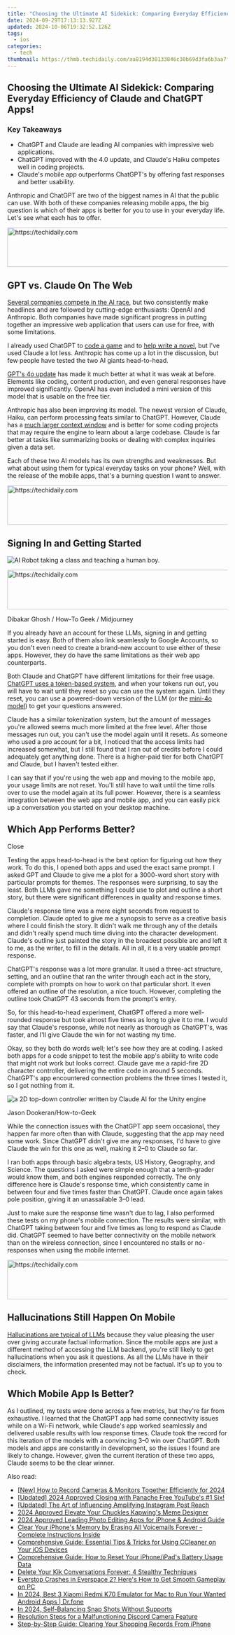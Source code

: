 ```yaml
---
title: "Choosing the Ultimate AI Sidekick: Comparing Everyday Efficiency of Claude and ChatGPT Apps!"
date: 2024-09-29T17:13:13.927Z
updated: 2024-10-06T19:32:52.126Z
tags:
  - ios
categories:
  - tech
thumbnail: https://thmb.techidaily.com/aa8194d30133846c30b69d3fa6b3aa7f371a453476495ae4ef096fc69d325fda.jpg
---
```


## Choosing the Ultimate AI Sidekick: Comparing Everyday Efficiency of Claude and ChatGPT Apps!

### Key Takeaways

* ChatGPT and Claude are leading AI companies with impressive web applications.
* ChatGPT improved with the 4.0 update, and Claude's Haiku competes well in coding projects.
* Claude's mobile app outperforms ChatGPT's by offering fast responses and better usability.

 Anthropic and ChatGPT are two of the biggest names in AI that the public can use. With both of these companies releasing mobile apps, the big question is which of their apps is better for you to use in your everyday life. Let's see what each has to offer.

<!-- affiliate ads begin -->
<a href="https://appsumo.8odi.net/c/5597632/2037359/7443" target="_top" id="2037359">
  <img src="//a.impactradius-go.com/display-ad/7443-2037359" border="0" alt="https://techidaily.com" width="728" height="90"/>
</a>
<img height="0" width="0" src="https://appsumo.8odi.net/i/5597632/2037359/7443" style="position:absolute;visibility:hidden;" border="0" />
<!-- affiliate ads end -->

##  GPT vs. Claude On The Web

[Several companies compete in the AI race](https://screen-mirroring-recording.techidaily.com/in-2024-3-must-know-methods-to-record-on-your-ipad/), but two consistently make headlines and are followed by cutting-edge enthusiasts: OpenAI and Anthropic. Both companies have made significant progress in putting together an impressive web application that users can use for free, with some limitations.

 I already used ChatGPT to [code a game](https://phone-solutions.techidaily.com/5-ways-to-restart-xiaomi-redmi-k70e-without-power-button-drfone-by-drfone-reset-android-reset-android/) and to [help write a novel](https://youtube-sure.techidaily.com/ed-2024-approved-8-essential-tools-for-your-youtube-to-avi-needs/), but I've used Claude a lot less. Anthropic has come up a lot in the discussion, but few people have tested the two AI giants head-to-head.

[GPT's 4o update](https://visual-screen-recording.techidaily.com/extensive-breakdown-gecata-tracking-device-assessment/) has made it much better at what it was weak at before. Elements like coding, content production, and even general responses have improved significantly. OpenAI has even included a mini version of this model that is usable on the free tier.

 Anthropic has also been improving its model. The newest version of Claude, Haiku, can perform processing feats similar to ChatGPT. However, Claude has a [much larger context window](https://www.anthropic.com/news/claude-3-haiku) and is better for some coding projects that may require the engine to learn about a large codebase. Claude is far better at tasks like summarizing books or dealing with complex inquiries given a data set.

 Each of these two AI models has its own strengths and weaknesses. But what about using them for typical everyday tasks on your phone? Well, with the release of the mobile apps, that's a burning question I want to answer.

<!-- affiliate ads begin -->
<a href="https://ephamedtechinc.pxf.io/c/5597632/2136615/26400" target="_top" id="2136615">
  <img src="//a.impactradius-go.com/display-ad/26400-2136615" border="0" alt="https://techidaily.com" width="728" height="90"/>
</a>
<img height="0" width="0" src="https://ephamedtechinc.pxf.io/i/5597632/2136615/26400" style="position:absolute;visibility:hidden;" border="0" />
<!-- affiliate ads end -->

##  Signing In and Getting Started

![AI Robot taking a class and teaching a human boy.](https://static1.howtogeekimages.com/wordpress/wp-content/uploads/2024/08/ai-robot-taking-a-class-and-teaching-a-human-boy.png) 

<!-- affiliate ads begin -->
<a href="https://ephamedtechinc.pxf.io/c/5597632/2137225/26400" target="_top" id="2137225">
  <img src="//a.impactradius-go.com/display-ad/26400-2137225" border="0" alt="https://techidaily.com" width="728" height="90"/>
</a>
<img height="0" width="0" src="https://ephamedtechinc.pxf.io/i/5597632/2137225/26400" style="position:absolute;visibility:hidden;" border="0" />
<!-- affiliate ads end -->

Dibakar Ghosh / How-To Geek / Midjourney

 If you already have an account for these LLMs, signing in and getting started is easy. Both of them also link seamlessly to Google Accounts, so you don't even need to create a brand-new account to use either of these apps. However, they do have the same limitations as their web app counterparts.

 Both Claude and ChatGPT have different limitations for their free usage. [ChatGPT uses a token-based system](https://www.androidauthority.com/what-is-chatgpt-token-3409924/), and when your tokens run out, you will have to wait until they reset so you can use the system again. Until they reset, you can use a powered-down version of the LLM (or the [mini-4o model](https://openai.com/index/gpt-4o-mini-advancing-cost-efficient-intelligence/)) to get your questions answered.

 Claude has a similar tokenization system, but the amount of messages you're allowed seems much more limited at the free level. After those messages run out, you can't use the model again until it resets. As someone who used a pro account for a bit, I noticed that the access limits had increased somewhat, but I still found that I ran out of credits before I could adequately get anything done. There is a higher-paid tier for both ChatGPT and Claude, but I haven't tested either.

 I can say that if you're using the web app and moving to the mobile app, your usage limits are not reset. You'll still have to wait until the time rolls over to use the model again at its full power. However, there is a seamless integration between the web app and mobile app, and you can easily pick up a conversation you started on your desktop machine.

##  Which App Performs Better?

Close 

 Testing the apps head-to-head is the best option for figuring out how they work. To do this, I opened both apps and used the exact same prompt. I asked GPT and Claude to give me a plot for a 3000-word short story with particular prompts for themes. The responses were surprising, to say the least. Both LLMs gave me something I could use to plot and outline a short story, but there were significant differences in quality and response times.

 Claude's response time was a mere eight seconds from request to completion. Claude opted to give me a synopsis to serve as a creative basis where I could finish the story. It didn't walk me through any of the details and didn't really spend much time diving into the character development. Claude's outline just painted the story in the broadest possible arc and left it to me, as the writer, to fill in the details. All in all, it is a very usable prompt response.

 ChatGPT's response was a lot more granular. It used a three-act structure, setting, and an outline that ran the writer through each act in the story, complete with prompts on how to work on that particular short. It even offered an outline of the resolution, a nice touch. However, completing the outline took ChatGPT 43 seconds from the prompt's entry.

 So, for this head-to-head experiment, ChatGPT offered a more well-rounded response but took almost five times as long to give it to me. I would say that Claude's response, while not nearly as thorough as ChatGPT's, was faster, and I'll give Claude the win for not wasting my time.

 Okay, so they both do words well; let's see how they are at coding. I asked both apps for a code snippet to test the mobile app's ability to write code that might not work but looks correct. Claude gave me a rapid-fire 2D character controller, delivering the entire code in around 5 seconds. ChatGPT's app encountered connection problems the three times I tested it, so I got nothing from it.

![a 2D top-down controller written by Claude AI for the Unity engine](https://static1.howtogeekimages.com/wordpress/wp-content/uploads/2024/08/claude-2d-controller-code.png) 

Jason Dookeran/How-to-Geek

 While the connection issues with the ChatGPT app seem occasional, they happen far more often than with Claude, suggesting that the app may need some work. Since ChatGPT didn't give me any responses, I'd have to give Claude the win for this one as well, making it 2–0 to Claude so far.

 I ran both apps through basic algebra tests, US History, Geography, and Science. The questions I asked were simple enough that a tenth-grader would know them, and both engines responded correctly. The only difference here is Claude's response time, which consistently came in between four and five times faster than ChatGPT. Claude once again takes pole position, giving it an unassailable 3–0 lead.

 Just to make sure the response time wasn't due to lag, I also performed these tests on my phone's mobile connection. The results were similar, with ChatGPT taking between four and five times as long to respond as Claude did. ChatGPT seemed to have better connectivity on the mobile network than on the wireless connection, since I encountered no stalls or no-responses when using the mobile internet.

<!-- affiliate ads begin -->
<a href="https://unicoeye.pxf.io/c/5597632/2134493/18498" target="_top" id="2134493">
  <img src="//a.impactradius-go.com/display-ad/18498-2134493" border="0" alt="https://techidaily.com" width="728" height="90"/>
</a>
<img height="0" width="0" src="https://unicoeye.pxf.io/i/5597632/2134493/18498" style="position:absolute;visibility:hidden;" border="0" />
<!-- affiliate ads end -->

##  Hallucinations Still Happen On Mobile

[Hallucinations are typical of LLMs](https://audio-shaping.techidaily.com/strategies-for-minimizing-large-scale-video-and-audio-data/) because they value pleasing the user over giving accurate factual information. Since the mobile apps are just a different method of accessing the LLM backend, you're still likely to get hallucinations when you ask it questions. As all the LLMs have in their disclaimers, the information presented may not be factual. It's up to you to check.

##  Which Mobile App Is Better?

 As I outlined, my tests were done across a few metrics, but they're far from exhaustive. I learned that the ChatGPT app had some connectivity issues while on a Wi-Fi network, while Claude's app worked seamlessly and delivered usable results with low response times. Claude took the record for this iteration of the models with a convincing 3–0 win over ChatGPT. Both models and apps are constantly in development, so the issues I found are likely to change. However, given the current iteration of these two apps, Claude seems to be the clear winner.

<ins class="adsbygoogle"
     style="display:block"
     data-ad-format="autorelaxed"
     data-ad-client="ca-pub-7571918770474297"
     data-ad-slot="1223367746"></ins>

<ins class="adsbygoogle"
     style="display:block"
     data-ad-client="ca-pub-7571918770474297"
     data-ad-slot="8358498916"
     data-ad-format="auto"
     data-full-width-responsive="true"></ins>

<span class="atpl-alsoreadstyle">Also read:</span>
<div><ul>
<li><a href="https://video-screen-grab.techidaily.com/new-how-to-record-cameras-and-monitors-together-efficiently-for-2024/"><u>[New] How to Record Cameras & Monitors Together Efficiently for 2024</u></a></li>
<li><a href="https://youtube-data.techidaily.com/ed-2024-approved-closing-with-panache-free-youtubes-1-six/"><u>[Updated] 2024 Approved Closing with Panache Free YouTube's #1 Six!</u></a></li>
<li><a href="https://instagram-videos.techidaily.com/updated-the-art-of-influencing-amplifying-instagram-post-reach/"><u>[Updated] The Art of Influencing Amplifying Instagram Post Reach</u></a></li>
<li><a href="https://fox-blue.techidaily.com/2024-approved-elevate-your-chuckles-kapwings-meme-designer/"><u>2024 Approved Elevate Your Chuckles Kapwing's Meme Designer</u></a></li>
<li><a href="https://article-knowledge.techidaily.com/2024-approved-leading-photo-editing-apps-for-iphone-and-android-guide/"><u>2024 Approved Leading Photo Editing Apps for iPhone & Android Guide</u></a></li>
<li><a href="https://os-tips.techidaily.com/clear-your-iphones-memory-by-erasing-all-voicemails-forever-complete-instructions-inside/"><u>Clear Your iPhone's Memory by Erasing All Voicemails Forever - Complete Instructions Inside</u></a></li>
<li><a href="https://os-tips.techidaily.com/comprehensive-guide-essential-tips-and-tricks-for-using-ccleaner-on-your-ios-devices/"><u>Comprehensive Guide: Essential Tips & Tricks for Using CCleaner on Your iOS Devices</u></a></li>
<li><a href="https://os-tips.techidaily.com/comprehensive-guide-how-to-reset-your-iphoneipads-battery-usage-data/"><u>Comprehensive Guide: How to Reset Your iPhone/iPad's Battery Usage Data</u></a></li>
<li><a href="https://os-tips.techidaily.com/delete-your-kik-conversations-forever-4-stealthy-techniques/"><u>Delete Your Kik Conversations Forever: 4 Stealthy Techniques</u></a></li>
<li><a href="https://win-able.techidaily.com/everstop-crashes-in-everspace-2-heres-how-to-get-smooth-gameplay-on-pc/"><u>Everstop Crashes in Everspace 2? Here's How to Get Smooth Gameplay on PC</u></a></li>
<li><a href="https://screen-mirror.techidaily.com/in-2024-best-3-xiaomi-redmi-k70-emulator-for-mac-to-run-your-wanted-android-apps-drfone-by-drfone-android/"><u>In 2024, Best 3 Xiaomi Redmi K70 Emulator for Mac to Run Your Wanted Android Apps | Dr.fone</u></a></li>
<li><a href="https://youtube-help.techidaily.com/in-2024-self-balancing-snap-shots-without-supports/"><u>In 2024, Self-Balancing Snap Shots Without Supports</u></a></li>
<li><a href="https://win-answers.techidaily.com/resolution-steps-for-a-malfunctioning-discord-camera-feature/"><u>Resolution Steps for a Malfunctioning Discord Camera Feature</u></a></li>
<li><a href="https://os-tips.techidaily.com/step-by-step-guide-clearing-your-shopping-records-from-iphone/"><u>Step-by-Step Guide: Clearing Your Shopping Records From iPhone</u></a></li>
</ul></div>

